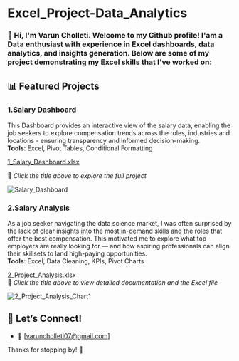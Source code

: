 # Excel_Project-Data_Analytics
 ### 👋 Hi, I'm Varun Cholleti. Welcome to my Github profile! I'am a Data enthusiast with experience in Excel dashboards, data analytics, and insights generation. Below are some of my project demonstrating my Excel skills that I've worked on:   
 
## 📊 Featured Projects 

### 1.Salary Dashboard   
This Dashboard provides an interactive view of the salary data, enabling the job seekers to explore compensation trends across the roles, industries and locations - ensuring transparency and informed decision-making.  
**Tools**: Excel, Pivot Tables, Conditional Formatting   

[1_Salary_Dashboard.xlsx](https://github.com/user-attachments/files/19785837/1_Salary_Dashboard.xlsx)

📌 *Click the title above to explore the full project*


![_Salary_Dashboard_](https://github.com/user-attachments/assets/f7273651-a969-4eec-b445-8893066c86cb)

### 2.Salary Analysis
As a job seeker navigating the data science market, I was often surprised by the lack of clear insights into the most in-demand skills and the roles that offer the best compensation. This motivated me to explore what top employers are really looking for — and how aspiring professionals can align their skillsets to land high-paying opportunities.   
**Tools**: Excel, Data Cleaning, KPIs, Pivot Charts   

[2_Project_Analysis.xlsx](https://github.com/user-attachments/files/19785877/2_Project_Analysis.xlsx)   
📌 *Click the title above to view detailed documentation and the Excel file*


![2_Project_Analysis_Chart1](https://github.com/user-attachments/assets/b210ce64-f86d-40e9-bead-7c12fe9e9d54)   


## 🤝 Let’s Connect!

- 📧 [varuncholleti07@gmail.com]

Thanks for stopping by! 🚀

